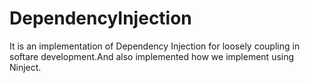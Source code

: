 DependencyInjection
===================
It is an implementation of Dependency Injection for loosely coupling in softare development.And also implemented how we implement using Ninject.
